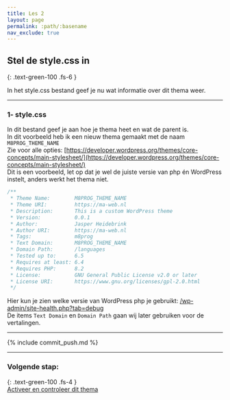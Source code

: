 ```yaml
---
title: Les 2
layout: page
permalink: :path/:basename
nav_exclude: true
---
```


## Stel de style.css in
{: .text-green-100 .fs-6 }

In het style.css bestand geef je nu wat informatie over dit thema weer.    

---
### 1- style.css
In dit bestand geef je aan hoe je thema heet en wat de parent is.  
In dit voorbeeld heb ik een nieuw thema gemaakt met de naam `M8PROG_THEME_NAME`  
Zie voor alle opties: [https://developer.wordpress.org/themes/core-concepts/main-stylesheet/](https://developer.wordpress.org/themes/core-concepts/main-stylesheet/)  
Dit is een voorbeeld, let op dat je wel de juiste versie van php én WordPress instelt, anders werkt het thema niet. 
```css
/**
 * Theme Name:        M8PROG_THEME_NAME
 * Theme URI:         https://ma-web.nl
 * Description:       This is a custom WordPress theme
 * Version:           0.0.1
 * Author:            Jasper Heidebrink
 * Author URI:        https://ma-web.nl
 * Tags:              m8prog
 * Text Domain:       M8PROG_THEME_NAME
 * Domain Path:       /languages
 * Tested up to:      6.5
 * Requires at least: 6.4
 * Requires PHP:      8.2
 * License:           GNU General Public License v2.0 or later
 * License URI:       https://www.gnu.org/licenses/gpl-2.0.html
 */

```
Hier kun je zien welke versie van WordPress php je gebruikt:
[/wp-admin/site-health.php?tab=debug](http://localhost:80/wp-admin/site-health.php?tab=debug)  
De items `Text Domain` en `Domain Path` gaan wij later gebruiken voor de vertalingen.


---

{% include commit_push.md %}

---
### Volgende stap:
{: .text-green-100 .fs-4 }  
[Activeer en controleer dit thema](check)

